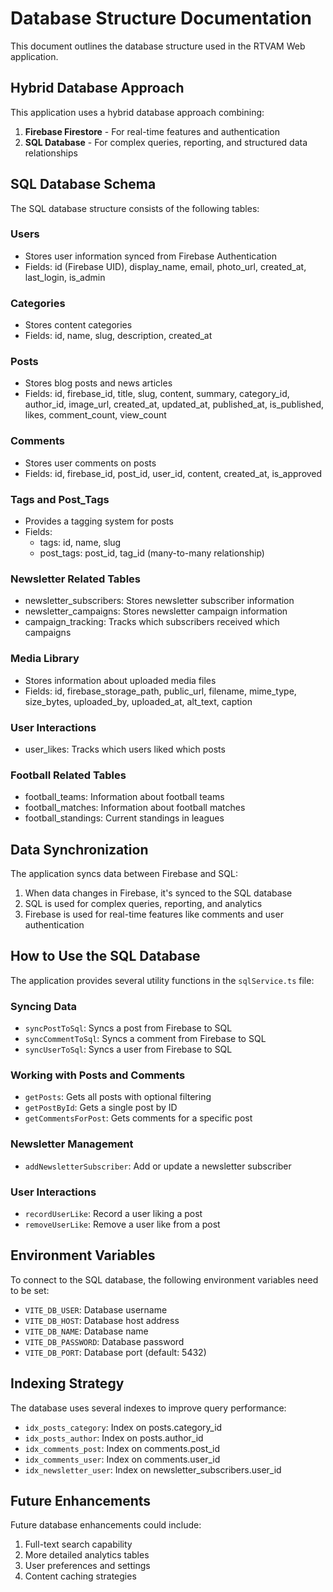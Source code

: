 
# Database Structure Documentation

This document outlines the database structure used in the RTVAM Web application.

## Hybrid Database Approach

This application uses a hybrid database approach combining:

1. **Firebase Firestore** - For real-time features and authentication
2. **SQL Database** - For complex queries, reporting, and structured data relationships

## SQL Database Schema

The SQL database structure consists of the following tables:

### Users
- Stores user information synced from Firebase Authentication
- Fields: id (Firebase UID), display_name, email, photo_url, created_at, last_login, is_admin

### Categories
- Stores content categories
- Fields: id, name, slug, description, created_at

### Posts
- Stores blog posts and news articles
- Fields: id, firebase_id, title, slug, content, summary, category_id, author_id, image_url, created_at, updated_at, published_at, is_published, likes, comment_count, view_count

### Comments
- Stores user comments on posts
- Fields: id, firebase_id, post_id, user_id, content, created_at, is_approved

### Tags and Post_Tags
- Provides a tagging system for posts
- Fields: 
  - tags: id, name, slug
  - post_tags: post_id, tag_id (many-to-many relationship)

### Newsletter Related Tables
- newsletter_subscribers: Stores newsletter subscriber information
- newsletter_campaigns: Stores newsletter campaign information
- campaign_tracking: Tracks which subscribers received which campaigns

### Media Library
- Stores information about uploaded media files
- Fields: id, firebase_storage_path, public_url, filename, mime_type, size_bytes, uploaded_by, uploaded_at, alt_text, caption

### User Interactions
- user_likes: Tracks which users liked which posts

### Football Related Tables
- football_teams: Information about football teams
- football_matches: Information about football matches
- football_standings: Current standings in leagues

## Data Synchronization

The application syncs data between Firebase and SQL:

1. When data changes in Firebase, it's synced to the SQL database
2. SQL is used for complex queries, reporting, and analytics
3. Firebase is used for real-time features like comments and user authentication

## How to Use the SQL Database

The application provides several utility functions in the `sqlService.ts` file:

### Syncing Data
- `syncPostToSql`: Syncs a post from Firebase to SQL
- `syncCommentToSql`: Syncs a comment from Firebase to SQL
- `syncUserToSql`: Syncs a user from Firebase to SQL

### Working with Posts and Comments
- `getPosts`: Gets all posts with optional filtering
- `getPostById`: Gets a single post by ID
- `getCommentsForPost`: Gets comments for a specific post

### Newsletter Management
- `addNewsletterSubscriber`: Add or update a newsletter subscriber

### User Interactions
- `recordUserLike`: Record a user liking a post
- `removeUserLike`: Remove a user like from a post

## Environment Variables

To connect to the SQL database, the following environment variables need to be set:

- `VITE_DB_USER`: Database username
- `VITE_DB_HOST`: Database host address
- `VITE_DB_NAME`: Database name
- `VITE_DB_PASSWORD`: Database password
- `VITE_DB_PORT`: Database port (default: 5432)

## Indexing Strategy

The database uses several indexes to improve query performance:

- `idx_posts_category`: Index on posts.category_id
- `idx_posts_author`: Index on posts.author_id
- `idx_comments_post`: Index on comments.post_id
- `idx_comments_user`: Index on comments.user_id
- `idx_newsletter_user`: Index on newsletter_subscribers.user_id

## Future Enhancements

Future database enhancements could include:

1. Full-text search capability
2. More detailed analytics tables
3. User preferences and settings
4. Content caching strategies
